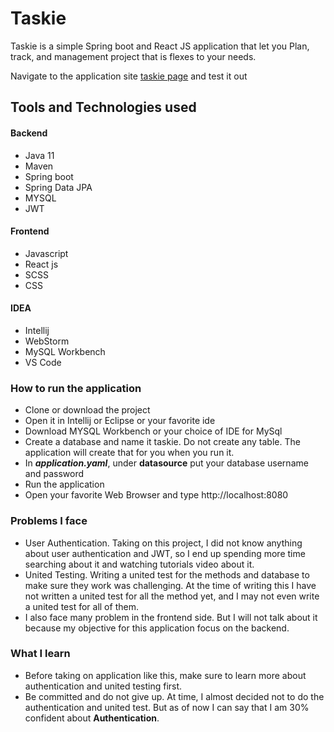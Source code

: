 # Taskie
Taskie is a simple Spring boot and React JS application that 
let you Plan, track, and management project that is 
flexes to your needs.

Navigate to the application site [taskie page](https://mk-task.herokuapp.com) and test it out 
## Tools and Technologies used
 #### Backend
  * Java 11
  * Maven
  * Spring boot
  * Spring Data JPA
  * MYSQL
  * JWT
 #### Frontend
  * Javascript
  * React js
  * SCSS
  * CSS
 #### IDEA
  * Intellij
  * WebStorm
  * MySQL Workbench
  * VS Code
### How to run the application
 * Clone or download the project
 * Open it in Intellij or Eclipse or your favorite ide
 * Download MYSQL Workbench or your choice of IDE for MySql
 * Create a database and name it taskie. Do not create any table. The application will create that for you when you run it.
 * In ***application.yaml***, under **datasource** put your database username and password
 * Run the application
 * Open your favorite Web Browser and type http://localhost:8080
### Problems I face
 * User Authentication. Taking on this project, I did not know anything about user authentication and 
   JWT, so I end up spending more time searching about it and watching tutorials video about it. 
 * United Testing. Writing a united test for the methods and database to make sure they work was challenging. 
   At the time of writing this I have not written a united test for all the method yet, and I may not even write 
   a united test for all of them.
 * I also face many problem in the frontend side. But I will not talk about it because my objective for this application 
   focus on the backend.
### What I learn
 * Before taking on application like this, make sure to learn more about authentication and united testing first.
 * Be committed and do not give up. At time, I almost decided not to do the authentication and united test. But as of now 
   I can say that I am 30% confident about **Authentication**.